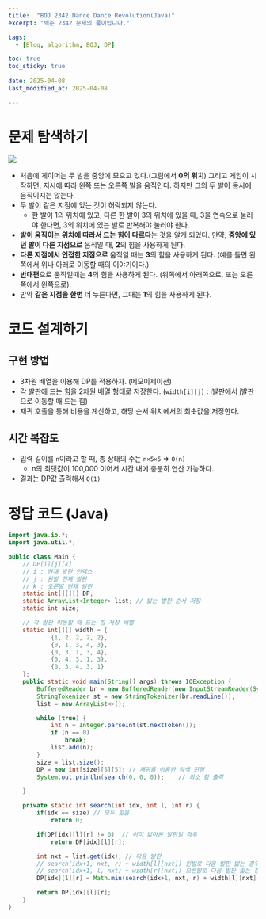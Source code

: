 ```yaml
---
title:  "BOJ 2342 Dance Dance Revolution(Java)"                      
excerpt: "백준 2342 문제의 풀이입니다."

tags:
  - [Blog, algorithm, BOJ, DP]

toc: true
toc_sticky: true
 
date: 2025-04-08
last_modified_at: 2025-04-08

---
```


# 문제 탐색하기

![](https://www.acmicpc.net/JudgeOnline/upload/201011/ddr.PNG)

- 처음에 게이머는 두 발을 중앙에 모으고 있다.(그림에서 **0의 위치**) 그리고 게임이 시작하면, 지시에 따라 왼쪽 또는 오른쪽 발을 움직인다. 하지만 그의 두 발이 동시에 움직이지는 않는다.
- 두 발이 같은 지점에 있는 것이 허락되지 않는다.
	- 한 발이 1의 위치에 있고, 다른 한 발이 3의 위치에 있을 때, 3을 연속으로 눌러야 한다면, 3의 위치에 있는 발로 반복해야 눌러야 한다.
- **발이 움직이는 위치에 따라서 드는 힘이 다르다**는 것을 알게 되었다. 만약, **중앙에 있던 발이 다른 지점으로** 움직일 때, **2**의 힘을 사용하게 된다. 
- **다른 지점에서 인접한 지점으로** 움직일 때는 **3**의 힘을 사용하게 된다. (예를 들면 왼쪽에서 위나 아래로 이동할 때의 이야기이다.) 
- **반대편**으로 움직일때는 **4**의 힘을 사용하게 된다. (위쪽에서 아래쪽으로, 또는 오른쪽에서 왼쪽으로). 
- 만약 **같은 지점을 한번 더** 누른다면, 그때는 **1**의 힘을 사용하게 된다.

# 코드 설계하기

## 구현 방법

- 3차원 배열을 이용해 DP를 적용하자. (메모이제이션)
- 각 발판에 드는 힘을 2차원 배열 형태로 저장한다. (`width[i][j]` : i발판에서 j발판으로 이동할 때 드는 힘)
- 재귀 호출을 통해 비용을 계산하고, 해당 순서 위치에서의 최솟값을 저장한다.

## 시간 복잡도

- 입력 길이를 `n`이라고 할 때, 총 상태의 수는 `n×5×5` => `O(n)`
	- n의 최댓값이 100,000 이어서 시간 내에 충분히 연산 가능하다.
- 결과는 DP값 출력해서 `O(1)`

# 정답 코드 (Java)

```java
import java.io.*;
import java.util.*;

public class Main {
    // DP[i][j][k]
    // i : 현재 발판 인덱스
    // j : 왼발 현재 발판
    // k : 오른발 현재 발판
    static int[][][] DP;
    static ArrayList<Integer> list;	// 밟는 발판 순서 저장
    static int size;

    // 각 발판 이동할 때 드는 힘 저장 배열
    static int[][] width = {
            {1, 2, 2, 2, 2},
            {0, 1, 3, 4, 3},
            {0, 3, 1, 3, 4},
            {0, 4, 3, 1, 3},
            {0, 3, 4, 3, 1}
    };
    public static void main(String[] args) throws IOException {
        BufferedReader br = new BufferedReader(new InputStreamReader(System.in));
        StringTokenizer st = new StringTokenizer(br.readLine());
        list = new ArrayList<>();

        while (true) {
            int n = Integer.parseInt(st.nextToken());
            if (n == 0)
                break;
            list.add(n);
        }
        size = list.size();
        DP = new int[size][5][5]; // 재귀를 이용한 탐색 진행
        System.out.println(search(0, 0, 0));	// 최소 힘 출력

    }

    private static int search(int idx, int l, int r) {
        if(idx == size)	// 모두 밟음
            return 0;

        if(DP[idx][l][r] != 0)	// 이미 밟아본 발판일 경우
            return DP[idx][l][r];

        int nxt = list.get(idx); // 다음 발판
        // search(idx+1, nxt, r) + width[l][nxt]) 왼발로 다음 발판 밟는 경우
        // search(idx+1, l, nxt) + width[r][nxt]) 오른발로 다음 발판 밟는 경우
        DP[idx][l][r] = Math.min(search(idx+1, nxt, r) + width[l][nxt],  search(idx+1, l, nxt) + width[r][nxt]);

        return DP[idx][l][r];
    }
}
```




